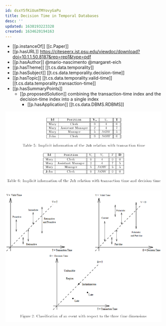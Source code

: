 ```yaml
---
id: dsxY5fKiUumTMYovyGaPu
title: Decision Time in Temporal Databases
desc: ''
updated: 1638193223328
created: 1634620194163
---
```



- [[p.instanceOf]] [[c.Paper]]
- [[p.hasURL]] https://citeseerx.ist.psu.edu/viewdoc/download?doi=10.1.1.50.8187&rep=rep1&type=pdf
- [[p.hasAuthor]] @mario-nascimento @margaret-eich
- [[p.hasTheme]] [[t.cs.data.temporality]]
- [[p.hasSubject]] [[t.cs.data.temporality.decision-time]]
- [[p.hasTopic]] [[t.cs.data.temporality.valid-time]] [[t.cs.data.temporality.transaction-time]]
- [[p.hasSummaryPoints]]
  - [[p.proposedSolution]] combining the transaction-time index and the decision-time index into a single index
    - [[p.hasApplication]] [[t.cs.data.DBMS.RDBMS]]

![](/assets/images/2021-11-29-05-35-58.png)

![](/assets/images/2021-10-18-22-33-28.png) 
